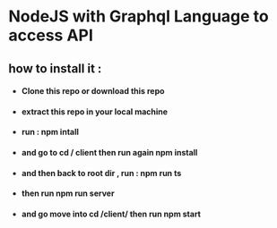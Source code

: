 # NodeJS with Graphql Language to access API

## how to install it :
* #### Clone this repo or download this repo
* #### extract this repo in your local machine
* #### run : npm intall
* #### and go to cd / client then run again npm install
* #### and then back to root dir , run : npm run ts
* #### then run npm run server
* #### and go move into cd /client/ then run npm start
